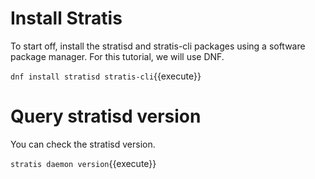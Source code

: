 # Install Stratis

To start off, install the stratisd and stratis-cli packages using a software package manager. For this tutorial, we will use DNF.

`dnf install stratisd stratis-cli`{{execute}}

# Query stratisd version

You can check the stratisd version.

`stratis daemon version`{{execute}}
